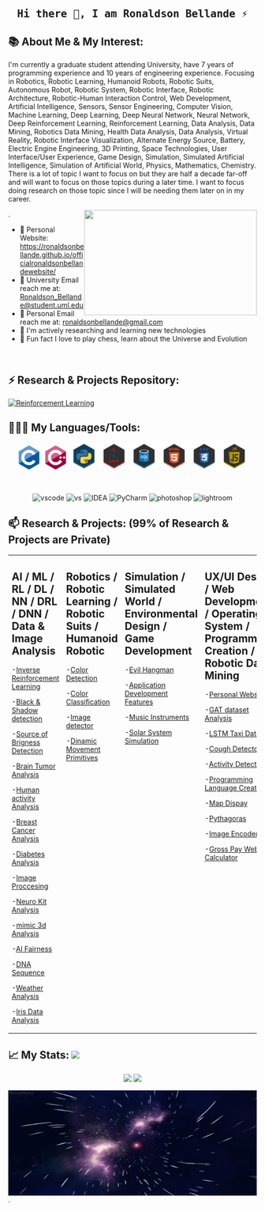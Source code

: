 <h2 align='center'><samp><strong>Hi there 👋, I am Ronaldson Bellande ⚡ </strong></samp></h2>

## 📚 About Me &  My Interest:
I'm currently a graduate student attending University, have 7 years of programming experience and 10 years of engineering experience. Focusing in Robotics, Robotic Learning, Humanoid Robots, Robotic Suits, Autonomous Robot, Robotic System, Robotic Interface, Robotic Architecture, Robotic-Human Interaction Control, Web Development, Artificial Intelligence, Sensors, Sensor Engineering, Computer Vision, Machine Learning, Deep Learning, Deep Neural Network, Neural Network, Deep Reinforcement Learning, Reinforcement Learning, Data Analysis, Data Mining, Robotics Data Mining, Health Data Analysis, Data Analysis, Virtual Reality, Robotic Interface Visualization, Alternate Energy Source, Battery, Electric Engine Engineering, 3D Printing, Space Technologies, User Interface/User Experience, Game Design, Simulation, Simulated Artificial Intelligence, Simulation of Artificial World, Physics, Mathematics, Chemistry. There is a lot of topic I want to focus on but they are half a decade far-off and will want to focus on those topics during a later time. I want to focus doing research on those topic since I will be needing them later on in my career.

<a href="https://github.com/RonaldsonBellande/"><img align="right" width="350" height="213" src="https://github.com/RonaldsonBellande/RonaldsonBellande/blob/main/label/technology.gif"></a>.
  - 🔭  Personal Website: https://ronaldsonbellande.github.io/officialronaldsonbellandewebsite/
  - 📧  University Email reach me at: Ronaldson_Bellande@student.uml.edu
  - 📧  Personal Email reach me at: ronaldsonbellande@gmail.com
  - 💼  I'm actively researching and learning new technologies
  - 🔭  Fun fact I love to play chess, learn about the Universe and Evolution
<p>&nbsp;</p>


## ⚡ Research & Projects Repository:

[![Reinforcement Learning](https://github-readme-stats.vercel.app/api/pin/?username=RonaldsonBellande&repo=Reinforcement-Learning)](https://github.com/RonaldsonBellande/Reinforment-learning)

## 👨🏻‍💻 My Languages/Tools:
<div>
<p align="center">
<img src="https://github.com/RonaldsonBellande/RonaldsonBellande/blob/main/label/C.svg" alt="c" width="50" height="50"/> 
<img src="https://github.com/RonaldsonBellande/RonaldsonBellande/blob/main/label/C%2B%2B.svg" alt="cplusplus" width="50" height="50"/> 
<img src="https://github.com/RonaldsonBellande/RonaldsonBellande/blob/main/label/Python.png" alt="python" width="57" height="55"/> 
<img src="https://github.com/RonaldsonBellande/RonaldsonBellande/blob/main/label/JAVA.png" alt="JAVA" width="57" height="55"/> 
<img src="https://github.com/RonaldsonBellande/RonaldsonBellande/blob/main/label/SQL.png" alt="SQL" width="57" height="55"/> 
<img src="https://github.com/RonaldsonBellande/RonaldsonBellande/blob/main/label/HTML5.png" alt="html5" width="57" height="55"/> 
<img src="https://github.com/RonaldsonBellande/RonaldsonBellande/blob/main/label/CSS3.png" alt="css3" width="57" height="55"/> 
<img src="https://github.com/RonaldsonBellande/RonaldsonBellande/blob/main/label/JavaScript.png" alt="javascript" width="57" height="55"/>

<p>&nbsp;</p>
<p align="center">
<img src="https://images-wixmp-ed30a86b8c4ca887773594c2.wixmp.com/f/217d5ea0-623d-40b1-9b31-027b904a5f15/ddjrgww-846ce429-3b0d-4ad8-bf6d-ac52dfe48201.png?token=eyJ0eXAiOiJKV1QiLCJhbGciOiJIUzI1NiJ9.eyJzdWIiOiJ1cm46YXBwOiIsImlzcyI6InVybjphcHA6Iiwib2JqIjpbW3sicGF0aCI6IlwvZlwvMjE3ZDVlYTAtNjIzZC00MGIxLTliMzEtMDI3YjkwNGE1ZjE1XC9kZGpyZ3d3LTg0NmNlNDI5LTNiMGQtNGFkOC1iZjZkLWFjNTJkZmU0ODIwMS5wbmcifV1dLCJhdWQiOlsidXJuOnNlcnZpY2U6ZmlsZS5kb3dubG9hZCJdfQ.ZkEnCXJtjhT0v0UEQF7_k0VfiSaIoZa-YlerQJG-CXw" alt="vscode" width="48" height="48"/> 
<img src="https://images-wixmp-ed30a86b8c4ca887773594c2.wixmp.com/f/217d5ea0-623d-40b1-9b31-027b904a5f15/ddjvwxd-b25523cb-c1c0-4716-8e55-3efdc015abef.png?token=eyJ0eXAiOiJKV1QiLCJhbGciOiJIUzI1NiJ9.eyJzdWIiOiJ1cm46YXBwOiIsImlzcyI6InVybjphcHA6Iiwib2JqIjpbW3sicGF0aCI6IlwvZlwvMjE3ZDVlYTAtNjIzZC00MGIxLTliMzEtMDI3YjkwNGE1ZjE1XC9kZGp2d3hkLWIyNTUyM2NiLWMxYzAtNDcxNi04ZTU1LTNlZmRjMDE1YWJlZi5wbmcifV1dLCJhdWQiOlsidXJuOnNlcnZpY2U6ZmlsZS5kb3dubG9hZCJdfQ.78tZSYZMHR4zWvx9nAu-JvXy-nPKCwMmxdBePKEvB08" alt="vs" width="48" height="48"/> 
<img src="https://images-wixmp-ed30a86b8c4ca887773594c2.wixmp.com/f/9b5e7dcc-db45-4acb-8078-4f1e40191fe1/dbfye6x-ee5cf816-da93-4428-8cc6-e388e0b45136.png?token=eyJ0eXAiOiJKV1QiLCJhbGciOiJIUzI1NiJ9.eyJzdWIiOiJ1cm46YXBwOiIsImlzcyI6InVybjphcHA6Iiwib2JqIjpbW3sicGF0aCI6IlwvZlwvOWI1ZTdkY2MtZGI0NS00YWNiLTgwNzgtNGYxZTQwMTkxZmUxXC9kYmZ5ZTZ4LWVlNWNmODE2LWRhOTMtNDQyOC04Y2M2LWUzODhlMGI0NTEzNi5wbmcifV1dLCJhdWQiOlsidXJuOnNlcnZpY2U6ZmlsZS5kb3dubG9hZCJdfQ._0zGB33NIE1jhC583GLDwygXr5jsMVwfCaEtBWtWNt0" alt="IDEA" width="48" height="48"/> 
<img src="https://images-wixmp-ed30a86b8c4ca887773594c2.wixmp.com/f/217d5ea0-623d-40b1-9b31-027b904a5f15/dccudp7-3a29ffd5-4e85-4123-88cc-4e948bedd7c1.png/v1/fill/w_512,h_512,strp/honeycomb_icon_pycharm_by_mauriliosm_dccudp7-fullview.png?token=eyJ0eXAiOiJKV1QiLCJhbGciOiJIUzI1NiJ9.eyJzdWIiOiJ1cm46YXBwOiIsImlzcyI6InVybjphcHA6Iiwib2JqIjpbW3siaGVpZ2h0IjoiPD01MTIiLCJwYXRoIjoiXC9mXC8yMTdkNWVhMC02MjNkLTQwYjEtOWIzMS0wMjdiOTA0YTVmMTVcL2RjY3VkcDctM2EyOWZmZDUtNGU4NS00MTIzLTg4Y2MtNGU5NDhiZWRkN2MxLnBuZyIsIndpZHRoIjoiPD01MTIifV1dLCJhdWQiOlsidXJuOnNlcnZpY2U6aW1hZ2Uub3BlcmF0aW9ucyJdfQ.H8trsVIaTWNWAe_KnDtr1GN7tt8V8S3ANzAGW1MG2Bs" alt="PyCharm" width="48" height="48"/> 
<img src="https://preview.redd.it/9j29mcwvdv921.png?width=512&format=png&auto=webp&s=df03e5e15a395b099581ce25b88c6470a28c0c8f" alt="photoshop" width="48" height="48"/> 
<img src="https://preview.redd.it/z3xmza38ev921.png?width=512&format=png&auto=webp&s=39d0ca955e2a4cc678b415453e7f63b06c2ea6a7" alt="lightroom" width="48" height="48"/> 
</div>

## 📫 Research & Projects: (99% of Research & Projects are Private)
<!-- Table Starts Here -->

<table><tr><td valign="top" width="20%">
  
## AI / ML / RL / DL / NN / DRL / DNN / Data & Image Analysis
<!-- starts -->
  
-[Inverse Reinforcement Learning](https://github.com/RonaldsonBellande/Reinforcement-Learning/tree/main/Inverse%20reinforcement%20learning)

-[Black & Shadow detection](https://github.com/RonaldsonBellande/Robotic-Vision/tree/main/shadow_brightness_reflection_detector/detect_all_dark_and_shadow_colors)

-[Source of Brigness Detection](https://github.com/RonaldsonBellande/Robotic-Vision/tree/main/shadow_brightness_reflection_detector/detects_bright_area_in_an_image)
 
-[Brain Tumor Analysis](https://github.com/RonaldsonBellande/Data-Analysis-Healthcare-Data-Analytics/blob/master/Disease%20Analysis/Brain_Tumor/Brain_Tumor.ipynb)

-[Human activity Analysis](https://github.com/RonaldsonBellande/Data-Analysis-Healthcare-Data-Analytics/blob/master/Research_Project/Activity_Analysis_LSTM.ipynb)

-[Breast Cancer Analysis](https://github.com/RonaldsonBellande/Data-Analysis-Healthcare-Data-Analytics/blob/master/Disease%20Analysis/breast_cancer_analysis/breast_cancer_analysis.ipynb)

-[Diabetes Analysis](https://github.com/RonaldsonBellande/Data-Analysis-Healthcare-Data-Analytics/blob/master/Disease%20Analysis/Diabetic_data/Diabetic%20Analysis.ipynb)

-[Image Proccesing](https://github.com/RonaldsonBellande/Data-Analysis-Healthcare-Data-Analytics/blob/master/Disease%20Analysis/Neural_Network_Image_recognition_proccesing/image_proccesing.ipynb)

-[Neuro Kit Analysis](https://github.com/RonaldsonBellande/Data-Analysis-Healthcare-Data-Analytics/blob/master/Disease%20Analysis/Neuro_kit_data_analysis/NeuroKit2.ipynb)

-[mimic 3d Analysis](https://github.com/RonaldsonBellande/Data-Analysis-Healthcare-Data-Analytics/blob/master/Disease%20Analysis/Mimic_data_analysis/mimic3d_dataset_without_neural_network_fairness.ipynb)

-[AI Fairness](https://github.com/RonaldsonBellande/Data-Analysis-Healthcare-Data-Analytics/blob/master/Disease%20Analysis/Mimic_data_analysis/neural_network_with_mimic_data.ipynb)

-[DNA Sequence](https://github.com/RonaldsonBellande/Assembly-Simulation-Operating-System_Projects/tree/master/dna_sequence)

-[Weather Analysis](https://github.com/RonaldsonBellande/Computer-Vision_Machine-Learning/blob/master/Machine_Learning_Image_Classification/Experimental/ML.ipynb)

-[Iris Data Analysis](https://github.com/RonaldsonBellande/Computer-Vision_Machine-Learning/blob/master/Machine_Learning_Image_Classification/Experimental/data_analysis.ipynb)


<!-- ends -->
</td><td valign="top" width="20%">
  
  
  
  
  
  
## Robotics / Robotic Learning /  Robotic Suits / Humanoid Robotic
<!-- starts -->
  
-[Color Detection](https://github.com/RonaldsonBellande/Robotic_Vision/tree/main/color_cube_detector)

-[Color Classification](https://github.com/RonaldsonBellande/Robotic_Vision/blob/main/color_cube_detector_classification/create_model_of_newdata_cubes_2.ipynb)

-[Image detector](https://github.com/RonaldsonBellande/Robotic_Vision/tree/main/image_detection_manipulation)

-[Dinamic Movement Primitives](https://github.com/RonaldsonBellande/Robotic-Movement/tree/master/DMP)

<!-- ends -->
</td><td valign="top" width="20%">
 
  
  
  
  
## Simulation / Simulated World / Environmental Design / Game Development
<!-- starts -->
  
-[Evil Hangman](https://github.com/RonaldsonBellande/Assembly-Simulation-Operating-System_Projects/tree/master/evil_hangman)
  
-[Application Development Features](https://github.com/RonaldsonBellande/Assembly-Simulation-Operating-System_Projects)
  
-[Music Instruments](https://github.com/RonaldsonBellande/Assembly-Simulation-Operating-System_Projects/tree/master/music_instruments)

-[Solar System Simulation](https://github.com/RonaldsonBellande/Assembly-Simulation-Operating-System_Projects/tree/master/solar_system)


<!-- ends -->
</td><td valign="top" width="20%">
  
  
  
  
  
  
## UX/UI Design / Web Development / Operating System / Programming Creation / Robotic Data Mining
<!-- starts -->
-[Personal Website](https://github.com/RonaldsonBellande/officialronaldsonbellandewebsite)

-[GAT dataset Analysis](https://github.com/RonaldsonBellande/Robotic_Data_Mining/blob/master/cora_dataset_GAT/Caro_data_set_preprosessing.ipynb)

-[LSTM Taxi Dataset](https://github.com/RonaldsonBellande/Robotic_Data_Mining/blob/master/NewYork_Taxi_dataset_LSTM/NewYork_Taxi_dataset.ipynb)

-[Cough Detector](https://github.com/RonaldsonBellande/Application-Projects/tree/master/cough_detector_with_machine_learning)

-[Activity Detector]()
  
-[Programming Language Creation](https://github.com/RonaldsonBellande/Personal_Language_Creation)
    
-[Map Dispay](https://github.com/RonaldsonBellande/Application-Projects/tree/master/map_activity)

-[Pythagoras](https://github.com/RonaldsonBellande/Assembly-Simulation-Operating-System_Projects/tree/master/pythagoras)

-[Image Encoder](https://github.com/RonaldsonBellande/Assembly-Simulation-Operating-System_Projects/tree/master/image_encoder)
  
-[Gross Pay Web Calculator](https://github.com/RonaldsonBellande/Application-Projects/tree/master/small_web_development_project)

<!-- ends -->
</td><td valign="top" width="20%">
  
## Electrical & Mechanical Design / 3D Printing
<!-- starts -->

  

<!-- ends -->
</td></tr></table>
<!-- Table Ends Here -->



## 📈 My Stats:     <a href="https://github.com/RonaldsonBellande"> <img src="https://komarev.com/ghpvc/?username=RonaldsonBellande&label=Profile+Views&color=2e8b57&style=flat" /></a>
<p align="center">
<a href="https://github.com/RonaldsonBellande">
  <img src="https://github-readme-stats.vercel.app/api?username=RonaldsonBellande&count_private=true&show_icons=true&theme=gruvbox" /></a>
<a href="https://github.com/RonaldsonBellande/">
  <img width = "40%"src="https://github-readme-stats.vercel.app/api/top-langs/?username=RonaldsonBellande&layout=compact&theme=gruvbox" /></a>



<a href="https://github.com/RonaldsonBellande/"><img align="left" width="1200" height="213" src="https://github.com/RonaldsonBellande/RonaldsonBellande/blob/main/label/universe.gif"></a>.

<!--
**RonaldsonBellande/RonaldsonBellande** is a ✨ _special_ ✨ repository because its `README.md` (this file) appears on your GitHub profile.

Here are some ideas to get you started:

- 🔭 I’m currently working on ...
- 🌱 I’m currently learning ...
- 👯 I’m looking to collaborate on ...
- 🤔 I’m looking for help with ...
- 💬 Ask me about ...
- 📫 How to reach me: ...
- 😄 Pronouns: ...
- ⚡ Fun fact: ...
-->
